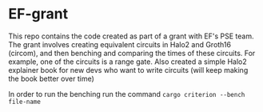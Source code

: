 # EF-grant
This repo contains the code created as part of a grant with EF's PSE team. The grant involves creating equivalent circuits in Halo2 and Groth16 (circom), and then benching and comparing the times of these circuits. For example, one of the circuits is a range gate. Also created a simple Halo2 explainer book for new devs who want to write circuits (will keep making the book better over time)

In order to run the benching run the command `cargo criterion --bench file-name`